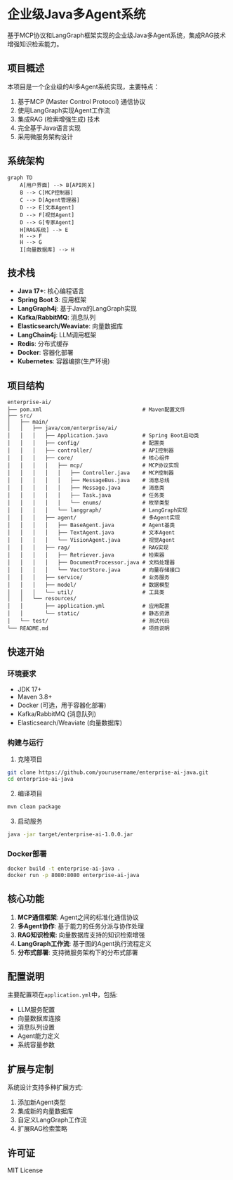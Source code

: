 # 企业级Java多Agent系统

基于MCP协议和LangGraph框架实现的企业级Java多Agent系统，集成RAG技术增强知识检索能力。

## 项目概述

本项目是一个企业级的AI多Agent系统实现，主要特点：

1. 基于MCP (Master Control Protocol) 通信协议
2. 使用LangGraph实现Agent工作流
3. 集成RAG (检索增强生成) 技术
4. 完全基于Java语言实现
5. 采用微服务架构设计

## 系统架构

```mermaid
graph TD
    A[用户界面] --> B[API网关]
    B --> C[MCP控制器]
    C --> D[Agent管理器]
    D --> E[文本Agent]
    D --> F[视觉Agent]
    D --> G[专家Agent]
    H[RAG系统] --> E
    H --> F
    H --> G
    I[向量数据库] --> H
```

## 技术栈

- **Java 17+**: 核心编程语言
- **Spring Boot 3**: 应用框架 
- **LangGraph4j**: 基于Java的LangGraph实现
- **Kafka/RabbitMQ**: 消息队列
- **Elasticsearch/Weaviate**: 向量数据库
- **LangChain4j**: LLM调用框架
- **Redis**: 分布式缓存
- **Docker**: 容器化部署
- **Kubernetes**: 容器编排(生产环境)

## 项目结构

```
enterprise-ai/
├── pom.xml                                # Maven配置文件
├── src/
│   ├── main/
│   │   ├── java/com/enterprise/ai/
│   │   │   ├── Application.java           # Spring Boot启动类
│   │   │   ├── config/                    # 配置类
│   │   │   ├── controller/                # API控制器
│   │   │   ├── core/                      # 核心组件
│   │   │   │   ├── mcp/                   # MCP协议实现
│   │   │   │   │   ├── Controller.java    # MCP控制器
│   │   │   │   │   ├── MessageBus.java    # 消息总线
│   │   │   │   │   ├── Message.java       # 消息类
│   │   │   │   │   ├── Task.java          # 任务类
│   │   │   │   │   └── enums/             # 枚举类型
│   │   │   │   └── langgraph/             # LangGraph实现
│   │   │   ├── agent/                     # 多Agent实现
│   │   │   │   ├── BaseAgent.java         # Agent基类
│   │   │   │   ├── TextAgent.java         # 文本Agent
│   │   │   │   └── VisionAgent.java       # 视觉Agent 
│   │   │   ├── rag/                       # RAG实现
│   │   │   │   ├── Retriever.java         # 检索器
│   │   │   │   ├── DocumentProcessor.java # 文档处理器
│   │   │   │   └── VectorStore.java       # 向量存储接口
│   │   │   ├── service/                   # 业务服务
│   │   │   ├── model/                     # 数据模型
│   │   │   └── util/                      # 工具类
│   │   └── resources/
│   │       ├── application.yml            # 应用配置
│   │       └── static/                    # 静态资源
│   └── test/                              # 测试代码
└── README.md                              # 项目说明
```

## 快速开始

### 环境要求

- JDK 17+
- Maven 3.8+
- Docker (可选，用于容器化部署)
- Kafka/RabbitMQ (消息队列)
- Elasticsearch/Weaviate (向量数据库)

### 构建与运行

1. 克隆项目
```bash
git clone https://github.com/yourusername/enterprise-ai-java.git
cd enterprise-ai-java
```

2. 编译项目
```bash
mvn clean package
```

3. 启动服务
```bash
java -jar target/enterprise-ai-1.0.0.jar
```

### Docker部署

```bash
docker build -t enterprise-ai-java .
docker run -p 8080:8080 enterprise-ai-java
```

## 核心功能

1. **MCP通信框架**: Agent之间的标准化通信协议
2. **多Agent协作**: 基于能力的任务分派与协作处理
3. **RAG知识检索**: 向量数据库支持的知识检索增强
4. **LangGraph工作流**: 基于图的Agent执行流程定义
5. **分布式部署**: 支持微服务架构下的分布式部署

## 配置说明

主要配置项在`application.yml`中，包括:

- LLM服务配置
- 向量数据库连接
- 消息队列设置
- Agent能力定义
- 系统容量参数

## 扩展与定制

系统设计支持多种扩展方式:

1. 添加新Agent类型
2. 集成新的向量数据库
3. 自定义LangGraph工作流
4. 扩展RAG检索策略

## 许可证

MIT License 